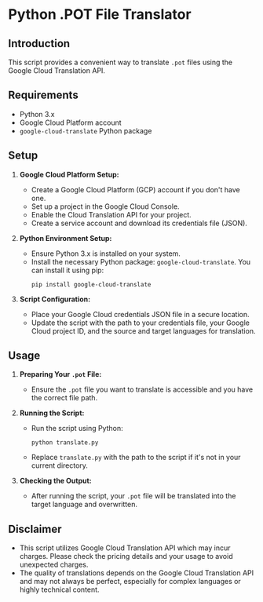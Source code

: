 # Python .POT File Translator

## Introduction
This script provides a convenient way to translate `.pot` files using the Google Cloud Translation API.

## Requirements
- Python 3.x
- Google Cloud Platform account
- `google-cloud-translate` Python package

## Setup
1. **Google Cloud Platform Setup:**
   - Create a Google Cloud Platform (GCP) account if you don't have one.
   - Set up a project in the Google Cloud Console.
   - Enable the Cloud Translation API for your project.
   - Create a service account and download its credentials file (JSON).

2. **Python Environment Setup:**
   - Ensure Python 3.x is installed on your system.
   - Install the necessary Python package: `google-cloud-translate`. You can install it using pip:
     ```
     pip install google-cloud-translate
     ```

3. **Script Configuration:**
   - Place your Google Cloud credentials JSON file in a secure location.
   - Update the script with the path to your credentials file, your Google Cloud project ID, and the source and target languages for translation.

## Usage
1. **Preparing Your `.pot` File:**
   - Ensure the `.pot` file you want to translate is accessible and you have the correct file path.

2. **Running the Script:**
   - Run the script using Python:
     ```
     python translate.py
     ```
   - Replace `translate.py` with the path to the script if it's not in your current directory.

3. **Checking the Output:**
   - After running the script, your `.pot` file will be translated into the target language and overwritten.

## Disclaimer
- This script utilizes Google Cloud Translation API which may incur charges. Please check the pricing details and your usage to avoid unexpected charges.
- The quality of translations depends on the Google Cloud Translation API and may not always be perfect, especially for complex languages or highly technical content.

